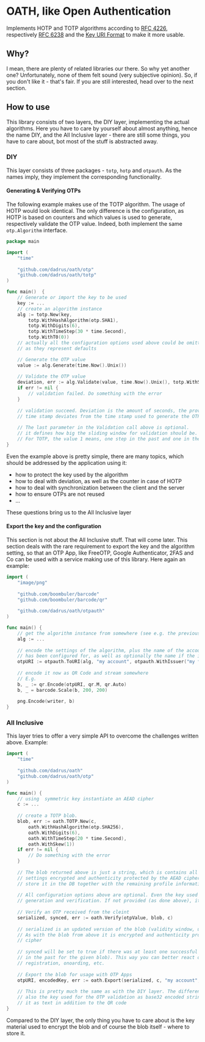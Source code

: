 # OATH, like Open Authentication

Implements HOTP and TOTP algorithms according to [RFC 4226](https://www.rfc-editor.org/rfc/rfc4226), respectively [RFC 6238](https://www.rfc-editor.org/rfc/rfc6238) and the [Key URI Format](https://github.com/google/google-authenticator/wiki/Key-Uri-Format) to make it more usable.

## Why?

I mean, there are plenty of related libraries our there. So why yet another one? Unfortunately, none of them felt sound (very subjective opinion). So, if you don't like it - that's fair. If you are still interested, head over to the next section.

## How to use

This library consists of two layers, the DIY layer, implementing the actual algorithms. Here you have to care by yourself about almost anything, hence the name DIY, and the All Inclusive layer - there are still some things, you have to care about, bot most of the stuff is abstracted away.

### DIY

This layer consists of three packages - `totp`, `hotp` and `otpauth`. As the names imply, they implement the corresponding functionality.

#### Generating & Verifying OTPs

The following example makes use of the TOTP algorithm. The usage of HOTP would look identical. The only difference is the configuration, as HOTP is based on counters and which values is used to generate, respectively validate the OTP value. Indeed, both implement the same `otp.Algorithm` interface.

```go
package main

import (
	"time"
	
	"github.com/dadrus/oath/otp"
	"github.com/dadrus/oath/totp"
)

func main()  {
	// Generate or import the key to be used
	key := ...
	// create an algorithm instance
	alg := totp.New(key,
		totp.WithHashAlgorithm(otp.SHA1),
		totp.WithDigits(6),
		totp.WithTimeStep(30 * time.Second), 
		totp.WithT0(0))
	// actually all the configuration options used above could be omitted
	// as they represent defaults

	// Generate the OTP value
	value := alg.Generate(time.Now().Unix())
	
	// Validate the OTP value
	deviation, err := alg.Validate(value, time.Now().Unix(), totp.WithSkew(1))
	if err != nil {
		// validation failed. Do something with the error
	}
	
	// validation succeed. Deviation is the amount of seconds, the provided
	// time stamp deviates from the time stamp used to generate the OTP value
	
	// The last parameter in the Validation call above is optional.
	// it defines how big the sliding window for validation should be.
	// For TOTP, the value 1 means, one step in the past and one in the future.
}
```

Even the example above is pretty simple, there are many topics, which should be addressed by the application using it:

* how to protect the key used by the algorithm
* how to deal with deviation, as well as the counter in case of HOTP
* how to deal with synchronization between the client and the server
* how to ensure OTPs are not reused
* ...

These questions bring us to the All Inclusive layer

#### Export the key and the configuration

This section is not about the All Inclusive stuff. That will come later. This section deals with the rare requirement to export the key and the algorithm setting, so that an OTP App, like FreeOTP, Google Authenticator, 2FAS and Co can be used with a service making use of this library. Here again an example:

```go
import (
	"image/png"
	
	"github.com/boombuler/barcode"
	"github.com/boombuler/barcode/qr"
	
	"github.com/dadrus/oath/otpauth"
)

func main() {
	// get the algorithm instance from somewhere (see e.g. the previous example)
	alg := ...
	
	// encode the settings of the algorithm, plus the name of the account, the algorithm
	// has been configured for, as well as optionally the name if the issuer
	otpURI := otpauth.ToURI(alg, "my account", otpauth.WithIssuer("my fancy service"))
	
	// encode it now as QR Code and stream somewhere
	// E.g.
	b, _ := qr.Encode(otpURI, qr.M, qr.Auto)
	b, _ = barcode.Scale(b, 200, 200)
	
	png.Encode(writer, b)
}
```

### All Inclusive

This layer tries to offer a very simple API to overcome the challenges written above. Example:

```go
import (
	"time"
	
	"github.com/dadrus/oath"
	"github.com/dadrus/oath/otp"
)

func main() {
	// using  symmetric key instantiate an AEAD cipher
	c := ...
	
	// create a TOTP blob. 
	blob, err := oath.TOTP.New(c,
		oath.WithHashAlgorithm(otp.SHA256), 
		oath.WithDigits(6), 
		oath.WithTimeStep(20 * time.Second), 
		oath.WithSkew(1))
	if err != nil {
	    // Do something with the error 
	}
	
	// The blob returned above is just a string, which is contains all the algorithms 
	// settings encrypted and authenticity protected by the AEAD cipher. So you can 
	// store it in the DB together with the remaining profile information of the user.
	
	// All configuration options above are optional. Even the key used for the actual OTP
	// generation and verification. If not provided (as done above), it will be generated.
	
	// Verify an OTP received from the cleint
	serialized, synced, err := oath.Verify(otpValue, blob, c)
	
	// serialized is an updated version of the blob (validity window, used OTPs, etc). 
	// As with the blob from above it is encrypted and authenticity protected by the AEAD
	// cipher
	
	// synced will be set to true if there was at least one successful verification (also
	// in the past for the given blob). This way you can better react on errors, e.g during
	// registration, onoarding, etc.
	
	// Export the blob for usage with OTP Apps 
	otpURI, encodedKey, err := oath.Export(serialized, c, "my account", "my fancy service")
	
	// This is pretty much the same as with the DIY layer. The difference is that you get
	// also the key used for the OTP validation as base32 encoded string. So you can render 
	// it as text in addition to the QR code
}
```

Compared to the DIY layer, the only thing you have to care about is the key material used to encrypt the blob and of course the blob itself - where to store it.


